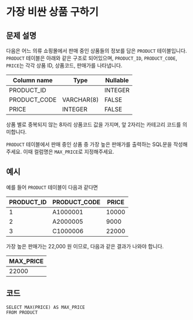# 가장 비싼 상품 구하기

## 문제 설명
다음은 어느 의류 쇼핑몰에서 판매 중인 상품들의 정보를 담은 `PRODUCT` 테이블입니다. `PRODUCT` 테이블은 아래와 같은 구조로 되어있으며, `PRODUCT_ID`, `PRODUCT_CODE`, `PRICE`는 각각 상품 ID, 상품코드, 판매가를 나타냅니다.

| Column name | 	Type      |	Nullable|
|------------|------------|-|
| PRODUCT_ID | 	          |INTEGER|	FALSE|
| PRODUCT_CODE	 | VARCHAR(8) | 	FALSE |
|PRICE	|INTEGER|	FALSE|

상품 별로 중복되지 않는 8자리 상품코드 값을 가지며, 앞 2자리는 카테고리 코드를 의미합니다.

`PRODUCT` 테이블에서 판매 중인 상품 중 가장 높은 판매가를 출력하는 SQL문을 작성해주세요. 이때 컬럼명은 `MAX_PRICE`로 지정해주세요.

## 예시
예를 들어 `PRODUCT` 테이블이 다음과 같다면

|PRODUCT_ID|	PRODUCT_CODE|	PRICE|
|-|-|-|
|1|	A1000001|	10000|
|2|	A2000005|	9000|
|3|	C1000006|	22000|

가장 높은 판매가는 22,000 원 이므로, 다음과 같은 결과가 나와야 합니다.

| MAX_PRICE |
|-----------|
| 22000     |

## 코드
```mysql
SELECT MAX(PRICE) AS MAX_PRICE
FROM PRODUCT
```